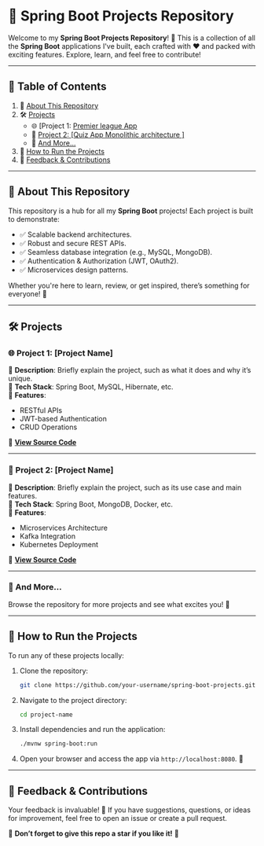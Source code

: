 # 🚀 Spring Boot Projects Repository  

Welcome to my **Spring Boot Projects Repository**! 🌟 This is a collection of all the **Spring Boot** applications I've built, each crafted with ❤️ and packed with exciting features. Explore, learn, and feel free to contribute!  

---

## 📖 Table of Contents  

1. 🎯 [About This Repository](#about-this-repository)  
2. 🛠️ [Projects](#projects)  
   - 🌐 [Project 1: [Premier league App](#project-1-name-of-project)  
   - 💾 [Project 2: [Quiz App Monolithic architecture ]](#project-2-name-of-project)  
   - 🔗 [And More...](#projects)  
3. 🚦 [How to Run the Projects](#how-to-run-the-projects)  
4. 💬 [Feedback & Contributions](#feedback--contributions)  

---

## 🎯 About This Repository  

This repository is a hub for all my **Spring Boot** projects! Each project is built to demonstrate:  

- ✅ Scalable backend architectures.  
- ✅ Robust and secure REST APIs.  
- ✅ Seamless database integration (e.g., MySQL, MongoDB).  
- ✅ Authentication & Authorization (JWT, OAuth2).  
- ✅ Microservices design patterns.  

Whether you're here to learn, review, or get inspired, there’s something for everyone! 🥳  

---

## 🛠️ Projects  

### 🌐 Project 1: **[Project Name]**  
🔹 **Description**: Briefly explain the project, such as what it does and why it’s unique.  
🔹 **Tech Stack**: Spring Boot, MySQL, Hibernate, etc.  
🔹 **Features**:  
  - RESTful APIs  
  - JWT-based Authentication  
  - CRUD Operations  

🔗 **[View Source Code](#)**  

---

### 💾 Project 2: **[Project Name]**  
🔹 **Description**: Briefly explain the project, such as its use case and main features.  
🔹 **Tech Stack**: Spring Boot, MongoDB, Docker, etc.  
🔹 **Features**:  
  - Microservices Architecture  
  - Kafka Integration  
  - Kubernetes Deployment  

🔗 **[View Source Code](#)**  

---

### 🔗 And More...  
Browse the repository for more projects and see what excites you! 🌟  

---

## 🚦 How to Run the Projects  

To run any of these projects locally:  

1. Clone the repository:  
   ```bash  
   git clone https://github.com/your-username/spring-boot-projects.git  
   ```  

2. Navigate to the project directory:  
   ```bash  
   cd project-name  
   ```  

3. Install dependencies and run the application:  
   ```bash  
   ./mvnw spring-boot:run  
   ```  

4. Open your browser and access the app via `http://localhost:8080`. 🎉  

---

## 💬 Feedback & Contributions  

Your feedback is invaluable! 📝 If you have suggestions, questions, or ideas for improvement, feel free to open an issue or create a pull request.  

🌟 **Don’t forget to give this repo a star if you like it!** 🌟  
